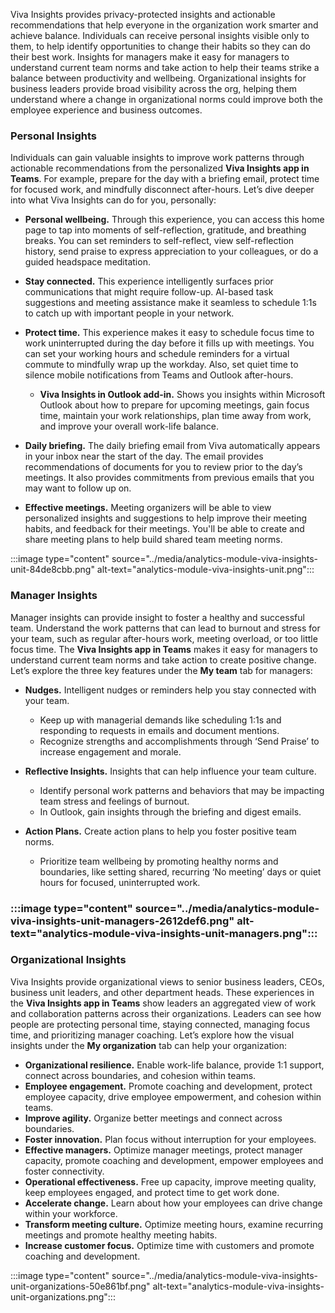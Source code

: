 Viva Insights provides privacy-protected insights and actionable recommendations that help everyone in the organization work smarter and achieve balance. Individuals can receive personal insights visible only to them, to help identify opportunities to change their habits so they can do their best work. Insights for managers make it easy for managers to understand current team norms and take action to help their teams strike a balance between productivity and wellbeing. Organizational insights for business leaders provide broad visibility across the org, helping them understand where a change in organizational norms could improve both the employee experience and business outcomes.

### Personal Insights

Individuals can gain valuable insights to improve work patterns through actionable recommendations from the personalized **Viva Insights app in Teams**. For example, prepare for the day with a briefing email, protect time for focused work, and mindfully disconnect after-hours. Let’s dive deeper into what Viva Insights can do for you, personally:

 -  **Personal wellbeing.** Through this experience, you can access this home page to tap into moments of self-reflection, gratitude, and breathing breaks. You can set reminders to self-reflect, view self-reflection history, send praise to express appreciation to your colleagues, or do a guided headspace meditation.
 -  **Stay connected.** This experience intelligently surfaces prior communications that might require follow-up. AI-based task suggestions and meeting assistance make it seamless to schedule 1:1s to catch up with important people in your network.
 -  **Protect time.** This experience makes it easy to schedule focus time to work uninterrupted during the day before it fills up with meetings. You can set your working hours and schedule reminders for a virtual commute to mindfully wrap up the workday. Also, set quiet time to silence mobile notifications from Teams and Outlook after-hours.
    
     -  **Viva Insights in Outlook add-in.** Shows you insights within Microsoft Outlook about how to prepare for upcoming meetings, gain focus time, maintain your work relationships, plan time away from work, and improve your overall work-life balance.
 -  **Daily briefing.** The daily briefing email from Viva automatically appears in your inbox near the start of the day. The email provides recommendations of documents for you to review prior to the day’s meetings. It also provides commitments from previous emails that you may want to follow up on.
 -  **Effective meetings.** Meeting organizers will be able to view personalized insights and suggestions to help improve their meeting habits, and feedback for their meetings. You'll be able to create and share meeting plans to help build shared team meeting norms. 

:::image type="content" source="../media/analytics-module-viva-insights-unit-84de8cbb.png" alt-text="analytics-module-viva-insights-unit.png":::


### Manager Insights

Manager insights can provide insight to foster a healthy and successful team. Understand the work patterns that can lead to burnout and stress for your team, such as regular after-hours work, meeting overload, or too little focus time. The **Viva Insights app in Teams** makes it easy for managers to understand current team norms and take action to create positive change. Let’s explore the three key features under the **My team** tab for managers:

 -  **Nudges.** Intelligent nudges or reminders help you stay connected with your team.
    
     -  Keep up with managerial demands like scheduling 1:1s and responding to requests in emails and document mentions.
     -  Recognize strengths and accomplishments through ‘Send Praise’ to increase engagement and morale.
 -  **Reflective Insights.** Insights that can help influence your team culture.
    
     -  Identify personal work patterns and behaviors that may be impacting team stress and feelings of burnout.
     -  In Outlook, gain insights through the briefing and digest emails.
 -  **Action Plans.** Create action plans to help you foster positive team norms.
    
     -  Prioritize team wellbeing by promoting healthy norms and boundaries, like setting shared, recurring ‘No meeting’ days or quiet hours for focused, uninterrupted work.

### :::image type="content" source="../media/analytics-module-viva-insights-unit-managers-2612def6.png" alt-text="analytics-module-viva-insights-unit-managers.png"::: 

### Organizational Insights

Viva Insights provide organizational views to senior business leaders, CEOs, business unit leaders, and other department heads. These experiences in the **Viva Insights app in Teams** show leaders an aggregated view of work and collaboration patterns across their organizations. Leaders can see how people are protecting personal time, staying connected, managing focus time, and prioritizing manager coaching. Let’s explore how the visual insights under the **My organization** tab can help your organization:

 -  **Organizational resilience.** Enable work-life balance, provide 1:1 support, connect across boundaries, and cohesion within teams.
 -  **Employee engagement.** Promote coaching and development, protect employee capacity, drive employee empowerment, and cohesion within teams.
 -  **Improve agility.** Organize better meetings and connect across boundaries.
 -  **Foster innovation.** Plan focus without interruption for your employees.
 -  **Effective managers.** Optimize manager meetings, protect manager capacity, promote coaching and development, empower employees and foster connectivity.
 -  **Operational effectiveness.** Free up capacity, improve meeting quality, keep employees engaged, and protect time to get work done.
 -  **Accelerate change.** Learn about how your employees can drive change within your workforce.
 -  **Transform meeting culture.** Optimize meeting hours, examine recurring meetings and promote healthy meeting habits.
 -  **Increase customer focus.** Optimize time with customers and promote coaching and development.

:::image type="content" source="../media/analytics-module-viva-insights-unit-organizations-50e861bf.png" alt-text="analytics-module-viva-insights-unit-organizations.png":::
